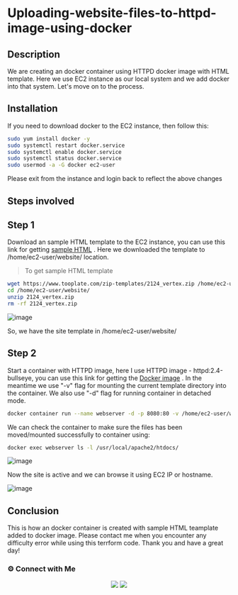# Uploading-website-files-to-httpd-image-using-docker

## Description

We are creating an docker container using HTTPD docker image with HTML template. Here we use EC2 instance as our local system and we add docker into that system. Let's move on to the process.

## Installation

If you need to download docker to the EC2 instance, then follow this:

~~~sh
sudo yum install docker -y
sudo systemctl restart docker.service
sudo systemctl enable docker.service
sudo systemctl status docker.service
sudo usermod -a -G docker ec2-user
~~~

Please exit from the instance and login back to reflect the above changes

## Steps involved

## Step 1

Download an sample HTML template to the EC2 instance, you can use this link for getting [sample HTML](https://www.tooplate.com/) . 
Here we downloaded the template to /home/ec2-user/website/ location.

> To get sample HTML template

~~~sh
wget https://www.tooplate.com/zip-templates/2124_vertex.zip /home/ec2-user/website/
cd /home/ec2-user/website/
unzip 2124_vertex.zip
rm -rf 2124_vertex.zip
~~~

![image](https://user-images.githubusercontent.com/100773863/162551874-8a37fd2e-de7f-4737-8b57-0da2c3d47a3e.png)


So, we have the site template in /home/ec2-user/website/


## Step 2

Start a container with HTTPD image, here I use HTTPD image - httpd:2.4-bullseye, you can use this link for getting the [Docker image](https://hub.docker.com/_/httpd) .
In the meantime we use "-v" flag for mounting the current template directory into the container. We also use "-d" flag for running container in detached mode.

~~~sh
docker container run --name webserver -d -p 8080:80 -v /home/ec2-user/website/:/usr/local/apache2/htdocs/ httpd:2.4-bullseye
~~~

We can check the container to make sure the files has been moved/mounted successfully to container using:

~~~sh
docker exec webserver ls -l /usr/local/apache2/htdocs/
~~~

![image](https://user-images.githubusercontent.com/100773863/162551928-745283bd-ca1a-4db4-912b-dab3a546545b.png)

Now the site is active and we can browse it using EC2 IP or hostname.

![image](https://user-images.githubusercontent.com/100773863/162552203-8d75e0cd-8509-4634-b035-efb3fe5e78d3.png)

## Conclusion

This is how an docker container is created with sample HTML teamplate added to docker image. Please contact me when you encounter any difficulty error while using this terrform code. Thank you and have a great day!


### ⚙️ Connect with Me

<p align="center">
 <a href="https://www.instagram.com/itz__me_omkar/"><img src="https://img.shields.io/badge/Instagram-E4405F?style=for-the-badge&logo=instagram&logoColor=white"/></a>
<a href="https://www.linkedin.com/in/sanu-das-t-3722891b5"><img src="https://img.shields.io/badge/LinkedIn-0077B5?style=for-the-badge&logo=linkedin&logoColor=white"/></a> 
